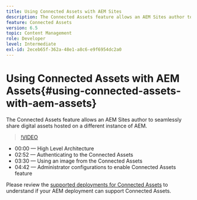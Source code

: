 ```yaml
---
title: Using Connected Assets with AEM Sites
description: The Connected Assets feature allows an AEM Sites author to seamlessly share digital assets hosted on a different instance of AEM.
feature: Connected Assets
version: 6.5
topic: Content Management
role: Developer
level: Intermediate
exl-id: 2eceb65f-362a-48e1-a8c6-e9f6954dc2a0
---
```

# Using Connected Assets with AEM Assets{#using-connected-assets-with-aem-assets}

The Connected Assets feature allows an AEM Sites author to seamlessly share digital assets hosted on a different instance of AEM.

>[!VIDEO](https://video.tv.adobe.com/v/26060?quality=12&learn=on)

* 00:00 — High Level Architecture  
* 02:52 — Authenticating to the Connected Assets
* 03:30 — Using an image from the Connected Assets 
* 04:42 — Administrator configurations to enable Connected Assets feature

Please review the [supported deployments for Connected Assets](https://experienceleague.adobe.com/docs/experience-manager-65/assets/using/use-assets-across-connected-assets-instances.html#prerequisites) to understand if your AEM deployment can support Connected Assets.
